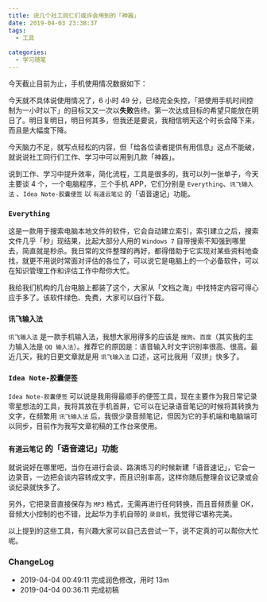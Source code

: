 ```yaml
---
title: 说几个社工同仁们或许会用到的「神器」
date: 2019-04-03 23:38:37
tags:
  - 工具
  
categories:
  - 学习随笔
---
```


<!--more-->
今天截止目前为止，手机使用情况数据如下：



今天就不具体说使用情况了，6 小时 49 分，已经完全失控，「把使用手机时间控制为一小时以下」的目标又又一次以**失败**告终。第一次达成目标的希望只能放在明日了。明日复明日，明日何其多，但我还是要说，我相信明天这个时长会降下来，而且是大幅度下降。

今天脑力不足，就写点轻松的内容，但「给各位读者提供有用信息」这点不能破，就说说社工同行们工作、学习中可以用到几款「神器」。

说到工作、学习中提升效率，简化流程，工具是很多的，我可以列一张单子，今天主要谈 4 个，一个电脑程序，三个手机 APP，它们分别是 `Everything`、`讯飞输入法` 、`Idea Note-胶囊便签` 以 `有道云笔记` 的「语音速记」功能。

### `Everything`

这是一款用于搜索电脑本地文件的软件，它会自动建立索引，索引建立之后，搜索文件几乎「秒」现结果，比起大部分人用的 `Windows 7` 自带搜索不知强到哪里去，简直就是秒杀。我日常的文件整理的再好，都得借助于它实现对某些资料地查找，就更不用说时常面对评估的各位了，可以说它是电脑上的一个必备软件，可以在知识管理工作和评估工作中帮你大忙。

我给我们机构的几台电脑上都装了这个，大家从「文档之海」中找特定内容可得心应手多了。该软件绿色、免费，大家可以自行下载。

### `讯飞输入法` 

`讯飞输入法` 是一款手机输入法，我想大家用得多的应该是 `搜狗`、`百度`（其实我的主力输入法是 `QQ 输入法`）。推荐它的原因是：语音输入时文字识别率很高、很高。最近几天，我的日更文章就是用 `讯飞输入法` 口述，这可比我用「双拼」快多了。

### `Idea Note-胶囊便签`

`Idea Note-胶囊便签` 可以说是我用得最顺手的便签工具，现在主要作为我日常记录零星想法的工具，我将其放在手机首屏，它可以在记录语音笔记的时候将其转换为文字，在频繁用 `讯飞输入法` 后，我很少录音频笔记，但因为它的手机端和电脑端可以同步，目前作为我写文章初稿的工作台来使用。

### `有道云笔记` 的「语音速记」功能

就说说好在哪里吧，当你在进行会谈、路演练习的时候新建「语音速记」，它会一边录音，一边把会谈内容转成文字，而且识别率高，这样你随后整理会议记录或会谈纪录就快多了。

另外，它把录音直接保存为 `MP3` 格式，无需再进行任何转换，而且音频质量 OK，音频大小控制的也不错，比起华为手机自带的 `录音机`，我觉得它堪称完美。



以上提到的这些工具，有兴趣大家可以自己去尝试一下，说不定真的可以帮你大忙呢。

### ChangeLog


- 2019-04-04 00:49:11 完成润色修改，用时 13m
- 2019-04-04 00:36:11 完成初稿